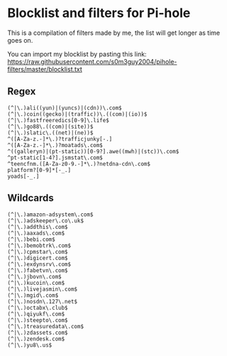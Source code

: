 # Blocklist and filters for Pi-hole

This is a compilation of filters made by me, the list will get longer as time goes on.

You can import my blocklist by pasting this link: https://raw.githubusercontent.com/s0m3guy2004/pihole-filters/master/blocklist.txt
## Regex
```
(^|\.)ali((yun)|(yuncs)|(cdn))\.com$
(^|\.)coin((gecko)|(traffic))\.((com)|(io))$
(^|\.)fastfreeredics[0-9]\.life$
(^|\.)go88\.((com)|(site))$
(^|\.)slatic\.((net)|(ne))$
^([A-Za-z.-]*\.)?trafficjunky[-.]
^([A-Za-z.-]*\.)?moatads\.com$
^((galleryn)|(pt-static))[0-9?].awe((mwh)|(stc))\.com$
^pt-static[1-4?].jsmstat\.com$
^teencfnm.([A-Za-z0-9.-]*\.)?netdna-cdn\.com$
platform?[0-9]*[-_.]
yoads[-_.]
```
## Wildcards
```
(^|\.)amazon-adsystem\.com$
(^|\.)adskeeper\.co\.uk$
(^|\.)addthis\.com$
(^|\.)aaxads\.com$
(^|\.)bebi.com$
(^|\.)bemobtrk\.com$
(^|\.)cpmstar\.com$
(^|\.)digicert.com$
(^|\.)exdynsrv\.com$
(^|\.)fabetvn\.com$
(^|\.)jbovn\.com$
(^|\.)kucoin\.com$
(^|\.)livejasmin\.com$
(^|\.)mgid\.com$
(^|\.)nosdn\.127\.net$
(^|\.)octabx\.club$
(^|\.)qiyukf\.com$
(^|\.)steepto\.com$
(^|\.)treasuredata\.com$
(^|\.)zdassets.com$
(^|\.)zendesk.com$
(^|\.)yu8\.us$
```

